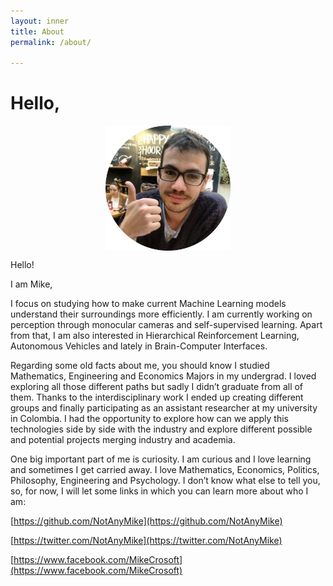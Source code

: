 ```yaml
---
layout: inner
title: About
permalink: /about/

---
```


# Hello,

<img src="/img/me.png" alt="me" style="display: block; margin: 0 auto; height: 200px;">

Hello! 

I am Mike,

I focus on studying how to make current Machine Learning models understand their surroundings more efficiently. I am currently working on perception through monocular cameras and self-supervised learning. Apart from that, I am also interested in Hierarchical Reinforcement Learning, Autonomous Vehicles and lately in Brain-Computer Interfaces.

Regarding some old facts about me, you should know I studied Mathematics, Engineering and Economics Majors in my undergrad. I loved exploring all those different paths but sadly I didn’t graduate from all of them. Thanks to the interdisciplinary work I ended up creating different groups and finally participating as an assistant researcher at my university in Colombia. I had the opportunity to explore how can we apply this technologies side by side with the industry and explore different possible and potential projects merging industry and academia.

One big important part of me is curiosity. I am curious and I love learning and sometimes I get carried away. I love Mathematics, Economics, Politics, Philosophy, Engineering and Psychology.
I don’t know what else to tell you, so, for now, I will let some links in which you can learn more about who I am:

[https://github.com/NotAnyMike](https://github.com/NotAnyMike)

[https://twitter.com/NotAnyMike](https://twitter.com/NotAnyMike)

[https://www.facebook.com/MikeCrosoft](https://www.facebook.com/MikeCrosoft)